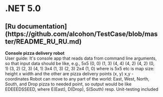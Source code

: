 <h1>.NET 5.0</h1>
<h2><a>[Ru documentation](https://github.com/alcohon/TestCase/blob/master/README_RU_RU.md)<a/></h2>
<p><b>Console pizza delivery robot</b><br/>
User guide:
It's console app that reads data from command line arguments, so that input data should be like, e.g.,
5x5 (0, 0) (1, 3) (4, 4) (4, 2) (4, 2) (0, 1) (3, 2) (2, 3) (4, 1)
3x4 (1, 3) (2, 3)
2x4 (1, 0)
where is 5x5 etc is map size: height x width  
and the other are pizza delivery points (x, y) x,y - coordinates
Robot can move to any part of the world: East, West, North, South, and Drop pizza to needed point, 
so output would be like EDEEEDSSEED, where E(East), D(Drop), S(South) resp.
Unit-testing included
</p>
